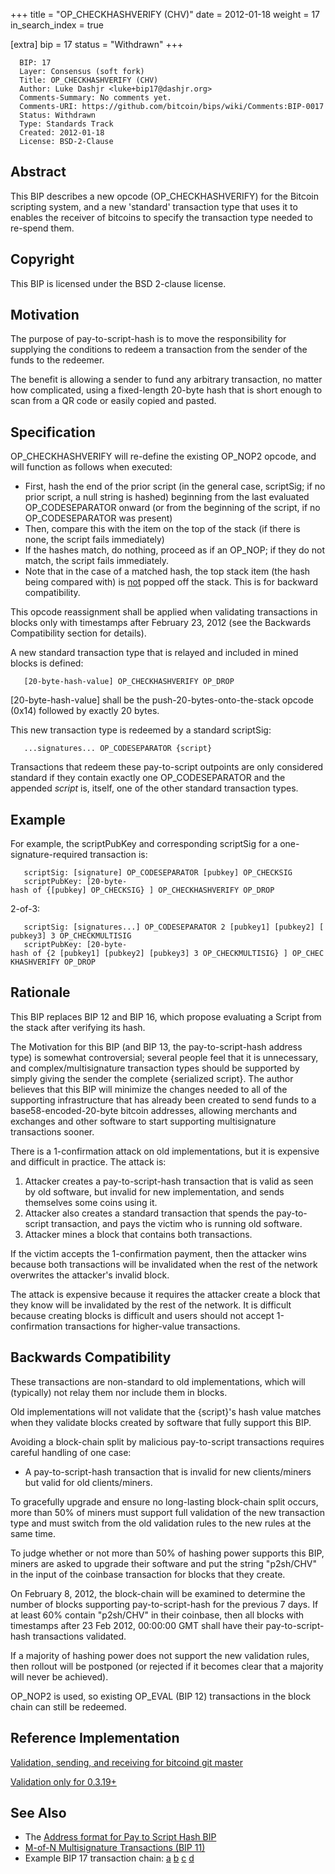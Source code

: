 +++
title = "OP_CHECKHASHVERIFY (CHV)"
date = 2012-01-18
weight = 17
in_search_index = true

[extra]
bip = 17
status = "Withdrawn"
+++

      BIP: 17
      Layer: Consensus (soft fork)
      Title: OP_CHECKHASHVERIFY (CHV)
      Author: Luke Dashjr <luke+bip17@dashjr.org>
      Comments-Summary: No comments yet.
      Comments-URI: https://github.com/bitcoin/bips/wiki/Comments:BIP-0017
      Status: Withdrawn
      Type: Standards Track
      Created: 2012-01-18
      License: BSD-2-Clause

## Abstract

This BIP describes a new opcode (OP\_CHECKHASHVERIFY) for the Bitcoin
scripting system, and a new 'standard' transaction type that uses it to
enables the receiver of bitcoins to specify the transaction type needed
to re-spend them.

## Copyright

This BIP is licensed under the BSD 2-clause license.

## Motivation

The purpose of pay-to-script-hash is to move the responsibility for
supplying the conditions to redeem a transaction from the sender of the
funds to the redeemer.

The benefit is allowing a sender to fund any arbitrary transaction, no
matter how complicated, using a fixed-length 20-byte hash that is short
enough to scan from a QR code or easily copied and pasted.

## Specification

OP\_CHECKHASHVERIFY will re-define the existing OP\_NOP2 opcode, and
will function as follows when executed:

-   First, hash the end of the prior script (in the general case,
    scriptSig; if no prior script, a null string is hashed) beginning
    from the last evaluated OP\_CODESEPARATOR onward (or from the
    beginning of the script, if no OP\_CODESEPARATOR was present)
-   Then, compare this with the item on the top of the stack (if there
    is none, the script fails immediately)
-   If the hashes match, do nothing, proceed as if an OP\_NOP; if they
    do not match, the script fails immediately.
-   Note that in the case of a matched hash, the top stack item (the
    hash being compared with) is <u>not</u> popped off the stack. This
    is for backward compatibility.

This opcode reassignment shall be applied when validating transactions
in blocks only with timestamps after February 23, 2012 (see the
Backwards Compatibility section for details).

A new standard transaction type that is relayed and included in mined
blocks is defined:

`   [20-byte-hash-value] OP_CHECKHASHVERIFY OP_DROP`

\[20-byte-hash-value\] shall be the push-20-bytes-onto-the-stack opcode
(0x14) followed by exactly 20 bytes.

This new transaction type is redeemed by a standard scriptSig:

`   ...signatures... OP_CODESEPARATOR {script}`

Transactions that redeem these pay-to-script outpoints are only
considered standard if they contain exactly one OP\_CODESEPARATOR and
the appended *script* is, itself, one of the other standard transaction
types.

## Example

For example, the scriptPubKey and corresponding scriptSig for a
one-signature-required transaction is:

`   scriptSig: [signature] OP_CODESEPARATOR [pubkey] OP_CHECKSIG`  
`   scriptPubKey: [20-byte-hash of {[pubkey] OP_CHECKSIG} ] OP_CHECKHASHVERIFY OP_DROP`

2-of-3:

`   scriptSig: [signatures...] OP_CODESEPARATOR 2 [pubkey1] [pubkey2] [pubkey3] 3 OP_CHECKMULTISIG`  
`   scriptPubKey: [20-byte-hash of {2 [pubkey1] [pubkey2] [pubkey3] 3 OP_CHECKMULTISIG} ] OP_CHECKHASHVERIFY OP_DROP`

## Rationale

This BIP replaces BIP 12 and BIP 16, which propose evaluating a Script
from the stack after verifying its hash.

The Motivation for this BIP (and BIP 13, the pay-to-script-hash address
type) is somewhat controversial; several people feel that it is
unnecessary, and complex/multisignature transaction types should be
supported by simply giving the sender the complete {serialized script}.
The author believes that this BIP will minimize the changes needed to
all of the supporting infrastructure that has already been created to
send funds to a base58-encoded-20-byte bitcoin addresses, allowing
merchants and exchanges and other software to start supporting
multisignature transactions sooner.

There is a 1-confirmation attack on old implementations, but it is
expensive and difficult in practice. The attack is:

1.  Attacker creates a pay-to-script-hash transaction that is valid as
    seen by old software, but invalid for new implementation, and sends
    themselves some coins using it.
2.  Attacker also creates a standard transaction that spends the
    pay-to-script transaction, and pays the victim who is running old
    software.
3.  Attacker mines a block that contains both transactions.

If the victim accepts the 1-confirmation payment, then the attacker wins
because both transactions will be invalidated when the rest of the
network overwrites the attacker's invalid block.

The attack is expensive because it requires the attacker create a block
that they know will be invalidated by the rest of the network. It is
difficult because creating blocks is difficult and users should not
accept 1-confirmation transactions for higher-value transactions.

## Backwards Compatibility

These transactions are non-standard to old implementations, which will
(typically) not relay them nor include them in blocks.

Old implementations will not validate that the {script}'s hash value
matches when they validate blocks created by software that fully support
this BIP.

Avoiding a block-chain split by malicious pay-to-script transactions
requires careful handling of one case:

-   A pay-to-script-hash transaction that is invalid for new
    clients/miners but valid for old clients/miners.

To gracefully upgrade and ensure no long-lasting block-chain split
occurs, more than 50% of miners must support full validation of the new
transaction type and must switch from the old validation rules to the
new rules at the same time.

To judge whether or not more than 50% of hashing power supports this
BIP, miners are asked to upgrade their software and put the string
"p2sh/CHV" in the input of the coinbase transaction for blocks that they
create.

On February 8, 2012, the block-chain will be examined to determine the
number of blocks supporting pay-to-script-hash for the previous 7 days.
If at least 60% contain "p2sh/CHV" in their coinbase, then all blocks
with timestamps after 23 Feb 2012, 00:00:00 GMT shall have their
pay-to-script-hash transactions validated.

If a majority of hashing power does not support the new validation
rules, then rollout will be postponed (or rejected if it becomes clear
that a majority will never be achieved).

OP\_NOP2 is used, so existing OP\_EVAL (BIP 12) transactions in the
block chain can still be redeemed.

## Reference Implementation

[Validation, sending, and receiving for bitcoind git
master](https://gitorious.org/~Luke-Jr/bitcoin/luke-jr-bitcoin/commits/checkhashverify)

[Validation only for
0.3.19+](https://gitorious.org/~Luke-Jr/bitcoin/luke-jr-bitcoin/commits/checkhashverify_backport)

## See Also

-   The [Address format for Pay to Script Hash
    BIP](bip-0013.mediawiki "wikilink")
-   [M-of-N Multisignature Transactions
    (BIP 11)](bip-0011.mediawiki "wikilink")
-   Example BIP 17 transaction chain:
    [a](http://blockexplorer.com/tx/b8fd633e7713a43d5ac87266adc78444669b987a56b3a65fb92d58c2c4b0e84d)
    [b](http://blockexplorer.com/tx/eb3b82c0884e3efa6d8b0be55b4915eb20be124c9766245bcc7f34fdac32bccb)
    [c](http://blockexplorer.com/tx/055707ce7fea7b9776fdc70413f65ceec413d46344424ab01acd5138767db137)
    [d](http://blockexplorer.com/tx/6d36bc17e947ce00bb6f12f8e7a56a1585c5a36188ffa2b05e10b4743273a74b)
